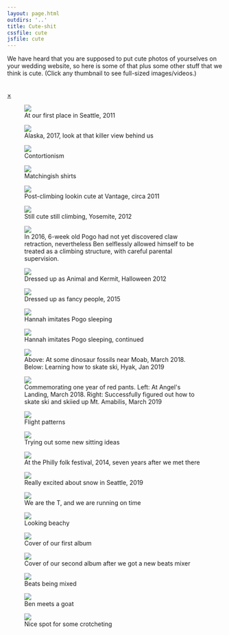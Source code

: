 ```yaml
---
layout: page.html
outdirs: '..'
title: Cute-shit
cssfile: cute
jsfile: cute
---
```

<div class='fadeygreen'>We have heard that you are supposed to put cute photos of yourselves on your wedding website, so here is some of that plus some other stuff that we think is cute. (Click any thumbnail to see full-sized images/videos.)</div>

<!-- Photo Grid -->
  <div id="gridpocket">
    <div id="grid">
      <span><div class="hz" data-src='./images/thumbs/bagley.jpg' style="background: url('./images/blank.png') 50% 0% no-repeat;"></div></span>
      <span><div class="hz" data-src='./images/thumbs/alaska.jpg' style="background: url('./images/blank.png') 50% 0% no-repeat;"></div></span>
      <span><div class="vt" data-src='./images/thumbs/rubiks2.jpg' style="background: url('./images/blank.png') 0% 80% no-repeat;"></div></span>
      <span><div class="vt" data-src='./images/thumbs/mutedteal.jpg' style="background: url('./images/blank.png') 50% 0% no-repeat;"></div></span>
      <span><div class="hz" data-src='./images/thumbs/vantage.jpg' style="background: url('./images/blank.png') 50% 50% no-repeat;"></div></span>
      <span><div class="hz" data-src='./images/thumbs/yosemite1.jpg' style="background: url('./images/blank.png') 50% 50% no-repeat;"></div></span>
      <!--<span><div class="vt" data-src='./images/thumbs/seapolice.jpg' style="background: url('./images/blank.png') 0% 50% no-repeat;"></div></span>-->
      <span><div class="vt" data-src='./images/thumbs/backcats.jpg' style="background: url('./images/blank.png') 0% 50% no-repeat;"></div></span>
      <span><div class="vt" data-src='./images/thumbs/halloween2.jpg' style="background: url('./images/blank.png') 0% 50% no-repeat;"></div></span>
      <span><div class="vt" data-src='./images/thumbs/sitochristensen.jpg' style="background: url('./images/blank.png') 0% 50% no-repeat;"></div></span>
      <span><div class="vt" data-src='./images/thumbs/sleeping1.jpg' style="background: url('./images/blank.png') 0% 70% no-repeat;"></div></span>
      <span><div class="vt" data-src='./images/thumbs/sleeping2.jpg' style="background: url('./images/blank.png') 0% 50% no-repeat;"></div></span>
      <span><div class="vt" data-src='./images/thumbs/fruitaandskiing.jpg' style="background: url('./images/blank.png') 0% 50% no-repeat;"></div></span>
      <span><div class="hz" data-src='./images/thumbs/zionandskiing.jpg' style="background: url('./images/blank.png') 50% 0% no-repeat;"></div></span>
      <!--<span><div class="vt" data-src='./images/thumbs/angermanagement.png' style="background: url('./images/blank.png') 0% 50% no-repeat;"></div></span>-->
      <span><div class="hz" data-src='./images/thumbs/juggling.jpg' style="background: url('./images/blank.png') 50% 0% no-repeat;"></div></span>
      <span><div class="hz" data-src='./images/thumbs/belly.jpg' style="background: url('./images/blank.png') 50% 0% no-repeat;"></div></span>
     <!-- <span><div class="hz" data-src='./images/thumbs/bunnyeffect.jpg' style="background: url('./images/blank.png') 50% 0% no-repeat;"></div></span>-->
      <span><div class="hz" data-src='./images/thumbs/festsnugs.jpg' style="background: url('./images/blank.png') 30% 0% no-repeat;"></div></span>
      <span><div class="hz" data-src='./images/thumbs/snowyhappy.jpg' style="background: url('./images/blank.png') 30% 0% no-repeat;"></div></span>
      <!--<span><div class="hz" data-src='./images/thumbs/pogointshirt.jpg' style="background: url('./images/blank.png') 0% 0% no-repeat;"></div></span>
      <span><div class="hz" data-src='./images/thumbs/pogopiano.jpg' style="background: url('./images/blank.png') 50% 0% no-repeat;"></div></span>
      <span><div class="hz" data-src='./images/thumbs/ikigai.jpg' style="background: url('./images/blank.png') 50% 0% no-repeat;"></div></span>-->
      <span><div class="hz" data-src='./images/thumbs/theT.jpg' style="background: url('./images/blank.png') 50% 0% no-repeat;"></div></span>
      <span><div class="hz" data-src='./images/thumbs/tahoe3.jpg' style="background: url('./images/blank.png') 50% 0% no-repeat;"></div></span>
      <span><div class="vt" data-src='./images/thumbs/bandpic1.jpg' style="background: url('./images/blank.png') 0% 30% no-repeat;"></div></span>
      <span><div class="vt" data-src='./images/thumbs/fampickitchen.jpg' style="background: url('./images/blank.png') 0% 60% no-repeat;"></div></span>
      <span><div class="hz" data-src='./images/thumbs/djsaladspinner.jpg' style="background: url('./images/blank.png') 50% 0% no-repeat;"></div></span>
      <span><div class="hz" data-src='./images/thumbs/slackgoat.jpg' style="background: url('./images/blank.png') 50% 0% no-repeat;"></div></span>
      <span><div class="hz" data-src='./images/thumbs/surpriselake2.jpg' style="background: url('./images/blank.png') 50% 0% no-repeat;"></div></span>
    </div>
  </div>
<!-- Clear floats (to keep grid to itself)-->
  <div class="clear"></div><br><br>

<!-- Photos as slideshow overlay -->
<div id="slideshow" class="overlay animate-left">
  <div class="topband"></div>
  <div class="bottomband"></div>
  <div class="overlay-content">
    <a href="javascript:void(0)" class="closebtn">&times;</a>
    <a class="leftscroller"><i class="fa fa-angle-left fa-2x"></i></a>
    <a class="rightscroller"><i class="fa fa-angle-right fa-2x"></i></a>
<figure><img src="./images/blank.png" data-src="./images/bagley.jpg"><figcaption><i class="fa fa-angle-double-down fa-lg"></i><span>At our first place in Seattle, 2011</span></figcaption></figure>
<figure><img src="./images/blank.png" data-src="./images/alaska.jpg"><figcaption><i class="fa fa-angle-double-down fa-lg"></i><span>Alaska, 2017, look at that killer view behind us</span></figcaption></figure>
<figure><img src="./images/blank.png" data-src="./images/rubiks2.jpg"><figcaption><i class="fa fa-angle-double-down fa-lg"></i><span>Contortionism</span></figcaption></figure>
<figure><img src="./images/blank.png" data-src="./images/mutedteal.jpg"><figcaption><i class="fa fa-angle-double-down fa-lg"></i><span>Matchingish shirts</span></figcaption></figure>
<figure><img src="./images/blank.png" data-src="./images/vantage.jpg"><figcaption><i class="fa fa-angle-double-down fa-lg"></i><span>Post-climbing lookin cute at Vantage, circa 2011</span></figcaption></figure>
<figure><img src="./images/blank.png" data-src="./images/yosemite1.jpg"><figcaption><i class="fa fa-angle-double-down fa-lg"></i><span>Still cute still climbing, Yosemite, 2012</span></figcaption></figure>
<!--<figure><img src="./images/blank.png" data-src="./images/seapolice.jpg"><figcaption><i class="fa fa-angle-double-down fa-lg"></i><span>This doesn't have us in it but it illustrates my fear of the absurdism that lies beneath the depths</span></figcaption></figure>-->
<figure><img src="./images/blank.png" data-src="./images/backcats.jpg"><figcaption><i class="fa fa-angle-double-down fa-lg"></i><span>In 2016, 6-week old Pogo had not yet discovered claw retraction, nevertheless Ben selflessly allowed himself to be treated as a climbing structure, with careful parental supervision.</span></figcaption></figure>
<figure><img src="./images/blank.png" data-src="./images/halloween2.jpg"><figcaption><i class="fa fa-angle-double-down fa-lg"></i><span>Dressed up as Animal and Kermit, Halloween 2012</span></figcaption></figure>
<figure><img src="./images/blank.png" data-src="./images/sitochristensen.jpg"><figcaption><i class="fa fa-angle-double-down fa-lg"></i><span>Dressed up as fancy people, 2015</span></figcaption></figure>
<figure><img src="./images/blank.png" data-src="./images/sleeping1.jpg"><figcaption><i class="fa fa-angle-double-down fa-lg"></i><span>Hannah imitates Pogo sleeping</span></figcaption></figure>
<figure><img src="./images/blank.png" data-src="./images/sleeping2.jpg"><figcaption><i class="fa fa-angle-double-down fa-lg"></i><span>Hannah imitates Pogo sleeping, continued</span></figcaption></figure>
<figure><img src="./images/blank.png" data-src="./images/fruitaandskiing.jpg"><figcaption><i class="fa fa-angle-double-down fa-lg"></i><span>Above: At some dinosaur fossils near Moab, March 2018. Below: Learning how to skate ski, Hyak, Jan 2019</span></figcaption></figure>
<figure><img src="./images/blank.png" data-src="./images/zionandskiing.jpg"><figcaption><i class="fa fa-angle-double-down fa-lg"></i><span>Commemorating one year of red pants. Left: At Angel's Landing, March 2018. Right: Successfully figured out how to skate ski and skiied up Mt. Amabilis, March 2019</span></figcaption></figure>
<!--<figure><img src="./images/blank.png" data-src="./images/angermanagement.png"><figcaption><i class="fa fa-angle-double-down fa-lg"></i><span>Unexpectedly cute outcomes</span></figcaption></figure>-->
<figure><img src="./images/blank.png" data-src="./images/juggling.gif"><figcaption><i class="fa fa-angle-double-down fa-lg"></i><span>Flight patterns</span></figcaption></figure>
<figure><img src="./images/blank.png" data-src="./images/belly.jpg"><figcaption><i class="fa fa-angle-double-down fa-lg"></i><span>Trying out some new sitting ideas</span></figcaption></figure>
<!--<figure><img src="./images/blank.png" data-src="./images/bunnyeffect.jpg"><figcaption><i class="fa fa-angle-double-down fa-lg"></i><span>If songs were rabbits, you wouldn't have to write them</span></figcaption></figure>-->
<figure><img src="./images/blank.png" data-src="./images/festsnugs.jpg"><figcaption><i class="fa fa-angle-double-down fa-lg"></i><span>At the Philly folk festival, 2014, seven years after we met there</span></figcaption></figure>
<figure><img src="./images/blank.png" data-src="./images/snowyhappy.jpg"><figcaption><i class="fa fa-angle-double-down fa-lg"></i><span>Really excited about snow in Seattle, 2019</span></figcaption></figure>
<!--<figure><img src="./images/blank.png" data-src="./images/pogointshirt.jpg"><figcaption><i class="fa fa-angle-double-down fa-lg"></i><span>Hiding inneffectively under the laundry</span></figcaption></figure>
<figure><img src="./images/blank.png" data-src="./images/pogopiano.jpg"><figcaption><i class="fa fa-angle-double-down fa-lg"></i><span>Well coordinated items</span></figcaption></figure>
<figure><img src="./images/blank.png" data-src="./images/ikigai.jpg"><figcaption><i class="fa fa-angle-double-down fa-lg"></i><span>Synergistic set intersections. Not that cute. But nice.</span></figcaption></figure>-->
<figure><img src="./images/blank.png" data-src="./images/theT.jpg"><figcaption><i class="fa fa-angle-double-down fa-lg"></i><span>We are the T, and we are running on time</span></figcaption></figure>
<figure><img src="./images/blank.png" data-src="./images/tahoe3.jpg"><figcaption><i class="fa fa-angle-double-down fa-lg"></i><span>Looking beachy</span></figcaption></figure>
<figure><img src="./images/blank.png" data-src="./images/bandpic1.jpg"><figcaption><i class="fa fa-angle-double-down fa-lg"></i><span>Cover of our first album</span></figcaption></figure>
<figure><img src="./images/blank.png" data-src="./images/fampickitchen.jpg"><figcaption><i class="fa fa-angle-double-down fa-lg"></i><span>Cover of our second album after we got a new beats mixer</span></figcaption></figure>
<figure><img src="./images/blank.png" data-src="./images/djsaladspinner.gif"><figcaption><i class="fa fa-angle-double-down fa-lg"></i><span>Beats being mixed</span></figcaption></figure>
<figure><img src="./images/blank.png" data-src="./images/slackgoat.jpg"><figcaption><i class="fa fa-angle-double-down fa-lg"></i><span>Ben meets a goat</span></figcaption></figure>
<figure><img src="./images/blank.png" data-src="./images/surpriselake2.jpg"><figcaption><i class="fa fa-angle-double-down fa-lg"></i><span>Nice spot for some crotcheting</span></figcaption></figure>
<div id="leftside"></div>
<div id="rightside"></div>
</div>
</div>
